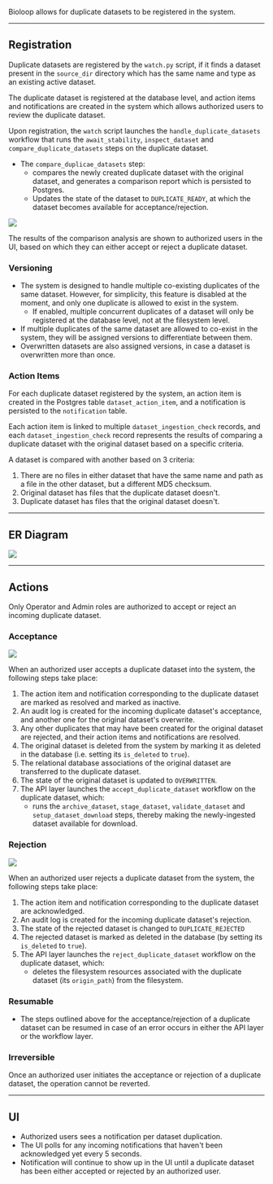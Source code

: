 Bioloop allows for duplicate datasets to be registered in the system.

---

## Registration

Duplicate datasets are registered by the `watch.py` script, if it finds a dataset present in the `source_dir` directory which has the same name and type as an existing active dataset.

The duplicate dataset is registered at the database level, and action items and notifications are created in the system which allows authorized users to review the duplicate dataset.

Upon registration, the `watch` script launches the `handle_duplicate_datasets` workflow that runs the `await_stability`, `inspect_dataset` and `compare_duplicate_datasets` steps on the duplicate dataset.
- The `compare_duplicae_datasets` step:
  - compares the newly created duplicate dataset with the original dataset, and generates a comparison report which is persisted to Postgres.
  - Updates the state of the dataset to `DUPLICATE_READY`, at which the dataset becomes available for acceptance/rejection.

<img src="assets/datasetDuplication/duplicate_dataset_registration.png">

The results of the comparison analysis are shown to authorized users in the UI, based on which they can either accept or reject a duplicate dataset.

### Versioning

- The system is designed to handle multiple co-existing duplicates of the same dataset. However, for simplicity, this feature is disabled at the moment, and only one duplicate is allowed to exist in the system.
  - If enabled, multiple concurrent duplicates of a dataset will only be registered at the database level, not at the filesystem level.
- If multiple duplicates of the same dataset are allowed to co-exist in the system, they will be assigned versions to differentiate between them.
- Overwritten datasets are also assigned versions, in case a dataset is overwritten more than once.

### Action Items

For each duplicate dataset registered by the system, an action item is created in the Postgres table `dataset_action_item`, and a notification is persisted to the `notification` table.

Each action item is linked to multiple `dataset_ingestion_check` records, and each `dataset_ingestion_check` record represents the results of comparing a duplicate dataset with the original dataset based on a specific criteria.

A dataset is compared with another based on 3 criteria:
1. There are no files in either dataset that have the same name and path as a file in the other dataset, but a different MD5 checksum. 
2. Original dataset has files that the duplicate dataset doesn't.
3. Duplicate dataset has files that the original dataset doesn't.

---

## ER Diagram

<img src="assets/datasetDuplication/duplication_er_diagram.png" />

---

## Actions
Only Operator and Admin roles are authorized to accept or reject an incoming duplicate dataset.


### Acceptance

<img src="assets/datasetDuplication/accept_duplicate_steps.png" />

When an authorized user accepts a duplicate dataset into the system, the following steps take place:
1. The action item and notification corresponding to the duplicate dataset are marked as resolved and marked as inactive.
2. An audit log is created for the incoming duplicate dataset's acceptance, and another one for the original dataset's overwrite.
3. Any other duplicates that may have been created for the original dataset are rejected, and their action items and notifications are resolved. 
4. The original dataset is deleted from the system by marking it as deleted in the database (i.e. setting its `is_deleted` to `true`).
5. The relational database associations of the original dataset are transferred to the duplicate dataset.
6. The state of the original dataset is updated to `OVERWRITTEN`.
7. The API layer launches the `accept_duplicate_dataset` workflow on the duplicate dataset, which:
   * runs the `archive_dataset`, `stage_dataset`, `validate_dataset` and `setup_dataset_download` steps, thereby making the newly-ingested dataset available for download.


### Rejection

<img src="assets/datasetDuplication/reject_duplicate_steps.png" />

When an authorized user rejects a duplicate dataset from the system, the following steps take place:
1. The action item and notification corresponding to the duplicate dataset are acknowledged.
2. An audit log is created for the incoming duplicate dataset's rejection.
3. The state of the rejected dataset is changed to `DUPLICATE_REJECTED`
4. The rejected dataset is marked as deleted in the database (by setting its `is_deleted` to `true`).
5. The API layer launches the `reject_duplicate_dataset` workflow on the duplicate dataset, which:
   * deletes the filesystem resources associated with the duplicate dataset (its `origin_path`) from the filesystem.

    
### Resumable
- The steps outlined above for the acceptance/rejection of a duplicate dataset can be resumed in case of an error occurs in either the API layer or the workflow layer.


### Irreversible
Once an authorized user initiates the acceptance or rejection of a duplicate dataset, the operation cannot be reverted.

---

## UI

- Authorized users sees a notification per dataset duplication.
- The UI polls for any incoming notifications that haven't been acknowledged yet every 5 seconds.
- Notification will continue to show up in the UI until a duplicate dataset has been either accepted or rejected by an authorized user.

